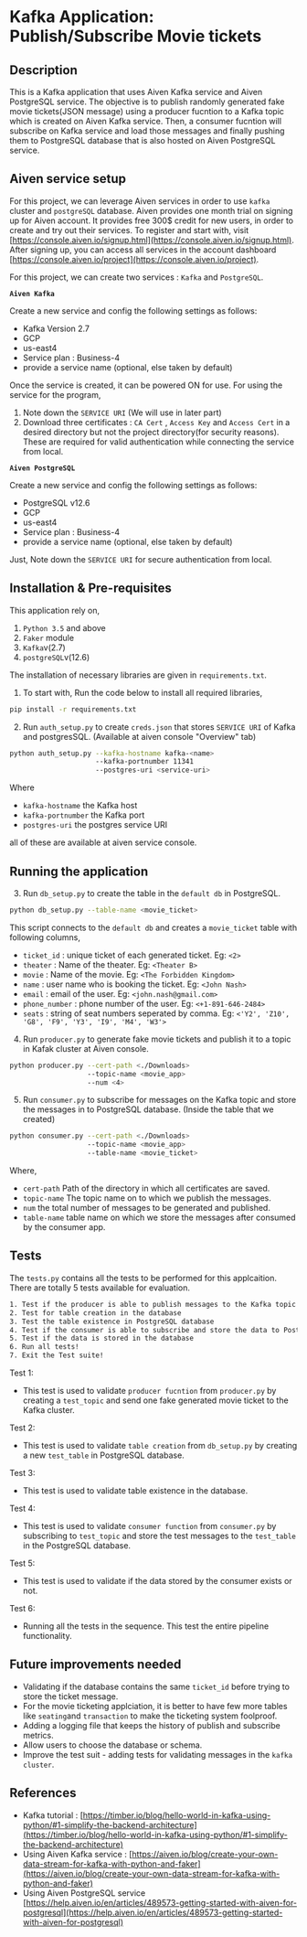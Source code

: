 # Kafka Application: Publish/Subscribe Movie tickets
## Description
This is a Kafka application that uses Aiven Kafka service and Aiven PostgreSQL service. The objective is to publish randomly generated fake movie tickets(JSON message) using a producer fucntion to a Kafka topic which is created on Aiven Kafka service. Then, a consumer fucntion will subscribe on Kafka service and load those messages and finally pushing them to PostgreSQL database that is also hosted on Aiven PostgreSQL service.

## Aiven service setup
For this project,  we can leverage Aiven services in order to use `kafka` cluster and `postgreSQL` database. Aiven provides one month trial on signing up for Aiven account. It provides free 300$ credit for new users, in order to create and try out their services. To register and start with, visit [https://console.aiven.io/signup.html](https://console.aiven.io/signup.html). After signing up, you can access all services in the account dashboard [https://console.aiven.io/project](https://console.aiven.io/project).

For this project, we can create two services : `Kafka` and `PostgreSQL`.

**`Aiven Kafka`**

Create a new service and config the following settings as follows:
- Kafka Version 2.7
- GCP 
- us-east4
- Service plan : Business-4
- provide a service name (optional, else taken by default)

Once the service is created, it can be powered ON for use. For using the service for the program,
1. Note down the `SERVICE URI` (We will use in later part)
2. Download three certificates : `CA Cert` , `Access Key` and `Access Cert` in a desired directory but not the project directory(for security reasons). These are required for valid authentication while connecting the service from local.

**`Aiven PostgreSQL`**

Create a new service and config the following settings as follows:
- PostgreSQL v12.6
- GCP
- us-east4
- Service plan : Business-4
- provide a service name (optional, else taken by default)

Just, Note down the `SERVICE URI` for secure authentication from local.

## Installation & Pre-requisites
This application rely on,
1. `Python 3.5` and above
2. `Faker` module
3. `Kafka`v(2.7)
4. `postgreSQL`v(12.6)

The installation of necessary libraries are given in `requirements.txt`.

1. To start with, Run the code below to install all required libraries,

```bash
pip install -r requirements.txt
```

2. Run `auth_setup.py` to create `creds.json` that stores `SERVICE URI` of Kafka and postgresSQL. (Available at aiven console "Overview" tab)

```bash
python auth_setup.py --kafka-hostname kafka-<name>
                     --kafka-portnumber 11341
                     --postgres-uri <service-uri>
```
Where
- `kafka-hostname`  the Kafka host
- `kafka-portnumber` the Kafka port
- `postgres-uri` the postgres service URI

all of these are available at aiven service console.

## Running the application
3. Run `db_setup.py` to create the table in the `default db` in PostgreSQL.

```bash
python db_setup.py --table-name <movie_ticket>
```
This script connects to the `default db` and creates a `movie_ticket` table with following columns,
- `ticket_id` : unique ticket of each generated ticket. Eg: `<2>`
- `theater` : Name of the theater. Eg: `<Theater B>`
- `movie` : Name of the movie. Eg: `<The Forbidden Kingdom>`
- `name` : user name who is booking the ticket. Eg: `<John Nash>`
- `email` : email of the user. Eg: `<john.nash@gmail.com>`
- `phone_number` : phone number of the user. Eg: `<+1-891-646-2484>`
- `seats` : string of seat numbers seperated by comma. Eg: `<'Y2', 'Z10', 'G8', 'F9', 'Y3', 'I9', 'M4', 'W3'>`

4. Run `producer.py` to generate fake movie tickets and publish it to a topic in Kafak cluster at Aiven console.

```bash
python producer.py --cert-path <./Downloads>
                   --topic-name <movie_app>
                   --num <4>
```
5. Run `consumer.py` to subscribe for messages on the Kafka topic and store the messages in to PostgreSQL database. (Inside the table that we created)

```bash
python consumer.py --cert-path <./Downloads>
                   --topic-name <movie_app>
                   --table-name <movie_ticket>
```
Where,
- `cert-path` Path of the directory in which all certificates are saved.
- `topic-name` The topic name on to which we publish the messages.
- `num` the total number of messages to be generated and published.
- `table-name` table name on which we store the messages after consumed by the consumer app.

## Tests
The `tests.py` contains all the tests to be performed for this applcaition. There are totally 5 tests available for evaluation.
```bash
1. Test if the producer is able to publish messages to the Kafka topic
2. Test for table creation in the database
3. Test the table existence in PostgreSQL database
4. Test if the consumer is able to subscribe and store the data to PostgreSQL database
5. Test if the data is stored in the database
6. Run all tests!
7. Exit the Test suite!
```
Test 1:
- This test is used to validate `producer fucntion` from `producer.py` by creating a `test_topic` and send one fake generated movie ticket to the Kafka cluster.

Test 2:
- This test is used to validate `table creation` from `db_setup.py` by creating a new `test_table` in PostgreSQL database.

Test 3:
- This test is used to validate table existence in the database.

Test 4:
- This test is used to validate `consumer function` from `consumer.py` by subscribing to `test_topic` and store the test messages to the `test_table` in the PostgreSQL database.

Test 5:
- This test is used to validate if the data stored by the consumer exists or not.

Test 6:
- Running all the tests in the sequence. This test the entire pipeline functionality.

## Future improvements needed
- Validating if the database contains the same `ticket_id` before trying to store the ticket message.
- For the movie ticketing applciation, it is better to have few more tables like `seating`and `transaction` to make the ticketing system foolproof.
- Adding a logging file that keeps the history of publish and subscribe metrics.
- Allow users to choose the database or schema.
- Improve the test suit - adding tests for validating messages in the `kafka cluster`.

## References
- Kafka tutorial : [https://timber.io/blog/hello-world-in-kafka-using-python/#1-simplify-the-backend-architecture](https://timber.io/blog/hello-world-in-kafka-using-python/#1-simplify-the-backend-architecture)
- Using Aiven Kafka service : [https://aiven.io/blog/create-your-own-data-stream-for-kafka-with-python-and-faker](https://aiven.io/blog/create-your-own-data-stream-for-kafka-with-python-and-faker)
- Using Aiven PostgreSQL service [https://help.aiven.io/en/articles/489573-getting-started-with-aiven-for-postgresql](https://help.aiven.io/en/articles/489573-getting-started-with-aiven-for-postgresql)


